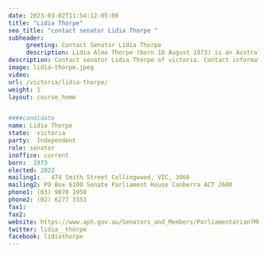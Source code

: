 ```yaml
---
date: 2023-03-02T11:54:12-05:00
title: "Lidia Thorpe"
seo_title: "contact senator Lidia Thorpe "
subheader:
     greeting: Contact Senator Lidia Thorpe
     description: Lidia Alma Thorpe (born 18 August 1973) is an Australian independent politician. She has been a senator for Victoria since 2020 and is the first Aboriginal senator from that state. She was a member of the Australian Greens until February 2023 when she quit the party over disagreements concerning the proposed Indigenous Voice to Parliament.[1] She had also served as the Greens' deputy leader in the Senate from June to October 2022.
description: Contact senator Lidia Thorpe of victoria. Contact information for Lidia Thorpe includes email address, phone number, and mailing address.
image: lidia-thorpe.jpeg
video:
url: /victoria/lidia-thorpe/
weight: 1
layout: course_home


####candidate
name: Lidia Thorpe
state:	victoria
party:	Independent
role: senator
inoffice: current
born:  1973
elected: 2022
mailing1:	474 Smith Street Collingwood, VIC, 3066
mailing2: PO Box 6100 Senate Parliament House Canberra ACT 2600
phone1:	(03) 9070 1950
phone2: (02) 6277 3353
fax1:
fax2:
website: https://www.aph.gov.au/Senators_and_Members/Parliamentarian?MPID=280304
twitter: lidia__thorpe
facebook: lidiathorpe
---
```

